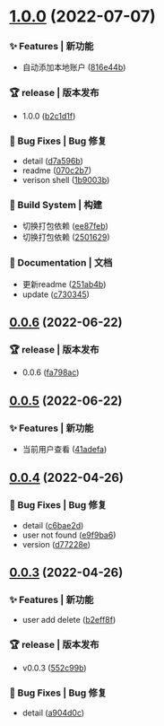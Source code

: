 # [1.0.0](https://github.com/alqmc/gacm/compare/v0.0.6...v1.0.0) (2022-07-07)


### ✨ Features | 新功能

* 自动添加本地账户 ([816e44b](https://github.com/alqmc/gacm/commit/816e44b))


### 🏆 release | 版本发布

* 1.0.0 ([b2c1d1f](https://github.com/alqmc/gacm/commit/b2c1d1f))


### 🐛 Bug Fixes | Bug 修复

* detail ([d7a596b](https://github.com/alqmc/gacm/commit/d7a596b))
* readme ([070c2b7](https://github.com/alqmc/gacm/commit/070c2b7))
* verison shell ([1b9003b](https://github.com/alqmc/gacm/commit/1b9003b))


### 👷‍ Build System | 构建

* 切换打包依赖 ([ee87feb](https://github.com/alqmc/gacm/commit/ee87feb))
* 切换打包依赖 ([2501629](https://github.com/alqmc/gacm/commit/2501629))


### 📝 Documentation | 文档

* 更新readme ([251ab4b](https://github.com/alqmc/gacm/commit/251ab4b))
* update ([c730345](https://github.com/alqmc/gacm/commit/c730345))



## [0.0.6](https://github.com/alqmc/gacm/compare/v0.0.5...v0.0.6) (2022-06-22)


### 🏆 release | 版本发布

* 0.0.6 ([fa798ac](https://github.com/alqmc/gacm/commit/fa798ac))



## [0.0.5](https://github.com/alqmc/gacm/compare/v0.0.4...v0.0.5) (2022-06-22)


### ✨ Features | 新功能

* 当前用户查看 ([41adefa](https://github.com/alqmc/gacm/commit/41adefa))



## [0.0.4](https://github.com/alqmc/gacm/compare/v0.0.3...v0.0.4) (2022-04-26)


### 🐛 Bug Fixes | Bug 修复

* detail ([c6bae2d](https://github.com/alqmc/gacm/commit/c6bae2d))
* user not found ([e9f9ba6](https://github.com/alqmc/gacm/commit/e9f9ba6))
* version ([d77228e](https://github.com/alqmc/gacm/commit/d77228e))



## [0.0.3](https://github.com/alqmc/gacm/compare/b2eff8f...v0.0.3) (2022-04-26)


### ✨ Features | 新功能

* user add delete ([b2eff8f](https://github.com/alqmc/gacm/commit/b2eff8f))


### 🏆 release | 版本发布

* v0.0.3 ([552c99b](https://github.com/alqmc/gacm/commit/552c99b))


### 🐛 Bug Fixes | Bug 修复

* detail ([a904d0c](https://github.com/alqmc/gacm/commit/a904d0c))



